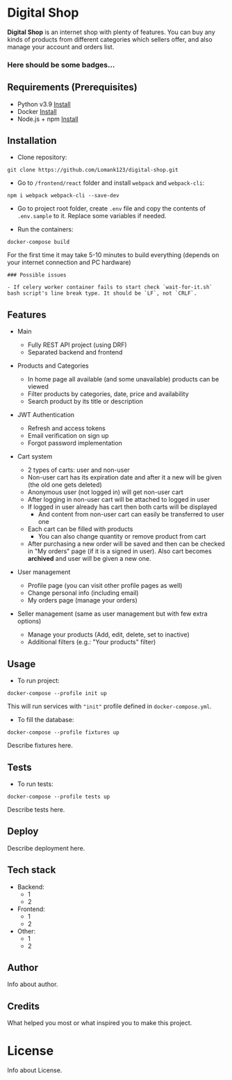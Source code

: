 # Digital Shop

**Digital Shop** is an internet shop with plenty of features. You can buy any kinds of products from different categories which sellers offer, and also manage your account and orders list.


### Here should be some badges...


## Requirements (Prerequisites)

- Python v3.9 [Install](https://www.python.org/downloads/release/python-390/)
- Docker [Install](https://www.docker.com/products/docker-desktop)
- Node.js + npm [Install](https://nodejs.org/en/download/)

## Installation

- Clone repository:
```
git clone https://github.com/Lomank123/digital-shop.git
```

- Go to `/frontend/react` folder and install `webpack` and `webpack-cli`:
```
npm i webpack webpack-cli --save-dev
```

- Go to project root folder, create `.env` file and copy the contents of `.env.sample` to it. Replace some variables if needed.

- Run the containers:
```
docker-compose build
```
For the first time it may take 5-10 minutes to build everything (depends on your internet connection and PC hardware)

    ### Possible issues
    
    - If celery worker container fails to start check `wait-for-it.sh` bash script's line break type. It should be `LF`, not `CRLF`.
    

## Features

- Main
    - Fully REST API project (using DRF)
    - Separated backend and frontend

- Products and Categories
    - In home page all available (and some unavailable) products can be viewed
    - Filter products by categories, date, price and availability
    - Search product by its title or description

- JWT Authentication
    - Refresh and access tokens
    - Email verification on sign up
    - Forgot password implementation

- Cart system
    - 2 types of carts: user and non-user
    - Non-user cart has its expiration date and after it a new will be given (the old one gets deleted)
    - Anonymous user (not logged in) will get non-user cart
    - After logging in non-user cart will be attached to logged in user
    - If logged in user already has cart then both carts will be displayed
        - And content from non-user cart can easily be transferred to user one
    - Each cart can be filled with products
        - You can also change quantity or remove product from cart
    - After purchasing a new order will be saved and then can be checked in "My orders" page (if it is a signed in user). Also cart becomes **archived** and user will be given a new one.

- User management
    - Profile page (you can visit other profile pages as well)
    - Change personal info (including email)
    - My orders page (manage your orders)

- Seller management (same as user management but with few extra options)
    - Manage your products (Add, edit, delete, set to inactive)
    - Additional filters (e.g.: "Your products" filter)

## Usage

- To run project:
```
docker-compose --profile init up
```
This will run services with `"init"` profile defined in `docker-compose.yml`.

- To fill the database:
```
docker-compose --profile fixtures up
```
Describe fixtures here.


## Tests

- To run tests:
```
docker-compose --profile tests up
```
Describe tests here.
    
## Deploy

Describe deployment here.


## Tech stack

- Backend:
    - 1
    - 2
- Frontend:
    - 1
    - 2
- Other:
    - 1
    - 2
    
## Author

Info about author.


## Credits

What helped you most or what inspired you to make this project.


# License

Info about License.
